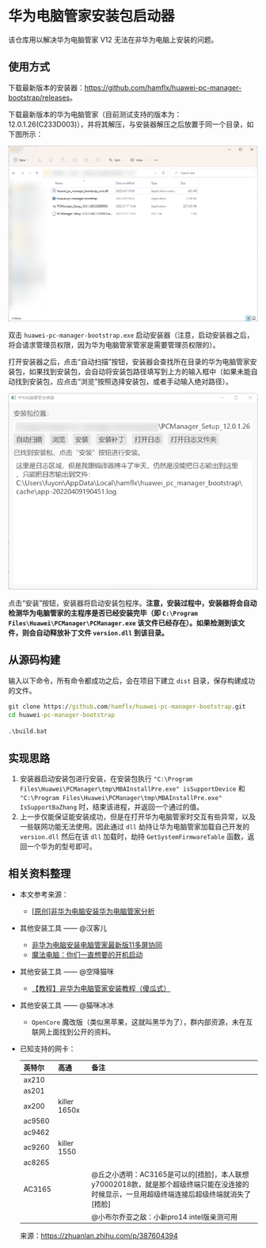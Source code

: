 # 华为电脑管家安装包启动器

该仓库用以解决华为电脑管家 V12 无法在非华为电脑上安装的问题。

## 使用方式

下载最新版本的安装器：<https://github.com/hamflx/huawei-pc-manager-bootstrap/releases>。

下载最新版本的华为电脑管家（目前测试支持的版本为：12.0.1.26(C233D003)），并将其解压，与安装器解压之后放置于同一个目录，如下图所示：

![解压位置](./docs/images/location.png "解压后的位置")

双击 `huawei-pc-manager-bootstrap.exe` 启动安装器（注意，启动安装器之后，将会请求管理员权限，因为华为电脑管家管家是需要管理员权限的）。

打开安装器之后，点击“自动扫描”按钮，安装器会查找所在目录的华为电脑管家安装包，如果找到安装包，会自动将安装包路径填写到上方的输入框中（如果未能自动找到安装包，应点击“浏览”按照选择安装包，或者手动输入绝对路径）。

![安装器自动扫描](./docs/images/install.png "安装器自动扫描")

点击“安装”按钮，安装器将启动安装包程序。**注意，安装过程中，安装器将会自动检测华为电脑管家的主程序是否已经安装完毕（即 `C:\Program Files\Huawei\PCManager\PCManager.exe` 该文件已经存在）。如果检测到该文件，则会自动释放补丁文件 `version.dll` 到该目录。**

## 从源码构建

输入以下命令，所有命令都成功之后，会在项目下建立 `dist` 目录，保存构建成功的文件。

```cmd
git clone https://github.com/hamflx/huawei-pc-manager-bootstrap.git
cd huawei-pc-manager-bootstrap

.\build.bat
```

## 实现思路

1. 安装器启动安装包进行安装，在安装包执行 `"C:\Program Files\Huawei\PCManager\tmp\MBAInstallPre.exe" isSupportDevice` 和 `"C:\Program Files\Huawei\PCManager\tmp\MBAInstallPre.exe" IsSupportBaZhang` 时，结束该进程，并返回一个通过的值。
2. 上一步仅能保证能安装成功，但是在打开华为电脑管家时交互有些异常，以及一些联网功能无法使用。因此通过 `dll` 劫持让华为电脑管家加载自己开发的 `version.dll` 然后在该 `dll` 加载时，劫持 `GetSystemFirmwareTable` 函数，返回一个华为的型号即可。

## 相关资料整理

- 本文参考来源：

  - [[原创]非华为电脑安装华为电脑管家分析](https://bbs.pediy.com/thread-270682.htm)

- 其他安装工具 —— @汉客儿

  - [非华为电脑安装电脑管家最新版11多屏协同](https://www.hankeer.org/article/non-huawei-computer-install-pcmanager.html)
  - [魔法电脑：你们一直想要的开机启动](https://www.hankeer.org/article/magiccomputer_1.1.3.5.html)

- 其他安装工具 —— @空降猫咪

  - [【教程】非华为电脑管家安装教程（傻瓜式）](https://club.huawei.com/thread-30452752-1-1.html)

- 其他安装工具 —— @猫咪冰冰

  - `OpenCore` 魔改版（类似黑苹果，这就叫黑华为了），群内部资源，未在互联网上面找到公开的资料。

- 已知支持的网卡：

  | 英特尔 | 高通 | 备注 |
  | --- | --- | --- |
  | ax210 | | |
  | as201 | | |
  | ax200 | killer 1650x | |
  | ac9560 | | |
  | ac9462 | | |
  | ac9260 | killer 1550 | |
  | ac8265 | | |
  | AC3165 | | @丘之小透明：AC3165是可以的[捂脸]，本人联想y70002018款，就是那个超级终端只能在没连接的时候显示，一旦用超级终端连接后超级终端就消失了[捂脸] |
  | | | @小布尔乔亚之敌：小新pro14 intel版亲测可用 |

  来源：<https://zhuanlan.zhihu.com/p/387604394>
